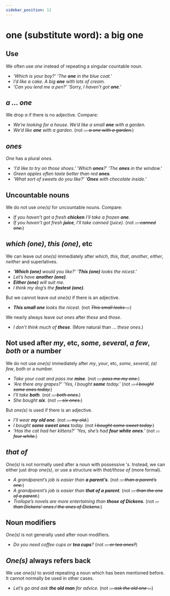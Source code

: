 ```yaml
---
sidebar_position: 11
---
```


# one (substitute word): a big one

## Use

We often use *one* instead of repeating a singular countable noun.

- *‘Which is your boy?’ ‘The **one** in the blue coat.’*
- *I’d like a cake. A big **one** with lots of cream.*
- *‘Can you lend me a pen?’ ‘Sorry, I haven’t got **one**.’*

## *a … one*

We drop *a* if there is no adjective. Compare:

- *We’re looking for a house. We’d like a small **one** with a garden.*
- *We’d like **one** with a garden.* (not *~~… a one with a garden.~~*)

## *ones*

*One* has a plural *ones*.

- *‘I’d like to try on those shoes.’ ‘Which **ones**?’ ‘The **ones** in the window.’*
- *Green apples often taste better than red **ones**.*
- *‘What sort of sweets do you like?’ ‘**Ones** with chocolate inside.’*

## Uncountable nouns

We do not use *one(s)* for uncountable nouns. Compare:

- *If you haven’t got a fresh **chicken** I’ll take a frozen **one**.*
- *If you haven’t got fresh **juice**, I’ll take canned (juice).* (not *~~… canned one.~~*)

## *which (one)*, *this (one)*, etc

We can leave out *one(s)* immediately after *which*, *this*, *that*, *another*, *either*, *neither* and superlatives.

- *‘**Which (one)** would you like?’ ‘**This (one)** looks the nicest.’*
- *Let’s have **another (one)**.*
- ***Either (one)** will suit me.*
- *I think my dog’s the **fastest (one)**.*

But we cannot leave out *one(s)* if there is an adjective.

- ***This small one** looks the nicest.* (not *~~This small looks …~~*)

We nearly always leave out *ones* after *these* and *those*.

- *I don’t think much of **these**.* (More natural than … *these ones*.)

## Not used after *my*, etc, *some*, *several*, *a few*, *both* or a number

We do not use *one(s)* immediately after *my*, *your*, etc, *some*, *several*, *(a) few*, *both* or a number.

- *Take your coat and pass me **mine**.* (not *~~… pass me my one.~~*)
- *‘Are there any grapes?’ ‘Yes, I bought **some** today.’* (not *~~… I bought some ones today.~~*)
- *I’ll take **both**.* (not *~~… both ones.~~*)
- *She bought **six**.* (not *~~… six ones.~~*)

But *one(s)* is used if there is an adjective.

- *I’ll wear **my old one**.* (not *~~… my old.~~*)
- *I bought **some sweet ones** today.* (not *~~I bought some sweet today.~~*)
- *‘Has the cat had her kittens?’ ‘Yes, she’s had **four white ones**.’* (not *~~… four white.~~*)

## *that of*

*One(s)* is not normally used after a noun with possessive ’*s*. Instead, we can either just drop *one(s)*, or use a structure with *that/those of* (more formal).

- *A grandparent’s job is easier than **a parent’s**.* (not *~~… than a parent’s one.~~*)
- *A grandparent’s job is easier than **that of a parent**.* (not *~~… than the one of a parent.~~*)
- *Trollope’s novels are more entertaining than **those of Dickens**.* (not *~~… than Dickens’ ones / the ones of Dickens.~~*)

## Noun modifiers

*One(s)* is not generally used after noun modifiers.

- *Do you need coffee cups or **tea cups**?* (not *~~… or tea ones?~~*)

## *One(s)* always refers back

We use *one(s)* to avoid repeating a noun which has been mentioned before. It cannot normally be used in other cases.

- *Let’s go and ask **the old man** for advice.* (not *~~… ask the old one …~~*)
